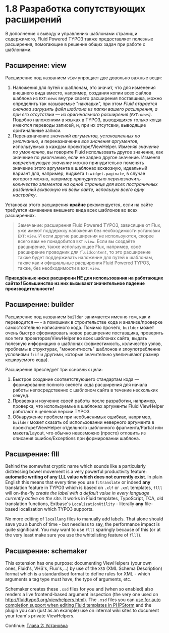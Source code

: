 1.8 Разработка сопутствующих расширений
=======================================

В дополнение к выводу и управлению шаблонами страниц и содержимого, Fluid Powered TYPO3 также предоставляет полезные расширения, помогающие в решение общих задач при работе с шаблонами.

## Расширение: view

Расширение под названием `view` упрощает две довольно важные вещи:

1. Наложения для путей к шаблонам, это значит, что для изменения внешнего вида вместо, например, создания копии всех файлов шаблона из `EXT:news` внутри своего расширения поставщика, можно определить так называемые "накладки", при этом _Fluid старается сначала загрузить файл шаблона из папки вашего расширения, а при его отсутствии — из оригинального расширения (`EXT:news`)_. Подобно наложениям в языках в TYPO3, выводящихся только когда имеются переводы записей, и, при их отсутсвии, выводящие оригинальные записи.
2. Переназначение _значений аргументов, установленных по умолчанию_, и переназначение _все значения аргументов_, используемых в каждом проекторе/ViewHelper. Изменяя _значение по умолчанию_, вы говорите Fluid использовать другое значение, как значение по умолчанию, если не задано другое значение. Изменяя _корректирующее значение_ можно принудительно поменять значение этого аргумента в шаблонах всквозную, идеальный вариант для, например, виджета `f:widget.paginate`, в случае которого можно, например _принудительно переназначить количество элементов на одной странице для всех постраничных разбиений всквозную на всём сайте, использую всего одну настройку_.

Установка этого расширения **крайне** рекомендуется, если на сайте требуется изменение внешнего вида всех шаблонов во всех расширениях.

> Замечание: расширения Fluid Powered TYPO3, зависящие от Flux, уже имеют поддержку наложений без необходимости установки `EXT:view`. И если другие расширения не используются, скорее всего вам не понадобится `EXT:view`. Если вы создаёте расширение, также использующее Flux, например, своё расширение проводник для `fluidcontent`, то это расширение также будет поддерживать наложение для путей к шаблонам, также как и официальные расширения Fluid Powered TYPO3, также, без необходимости в `EXT:view`.

**Приведённые ниже расширени НЕ для использования на работающих сайтах! Большинство из них вызывают значительное падение производительности!**

## Расширение: builder

Расширение под названием `builder` занимается именно тем, как и переводится —  - a помошник в строительстве кода и анализе/проверке самостоятельно написанного кода. Помимо прочего, `builder` может очень быстро сформировать новое расширение поставщика, проверить все теги проекторов/ViewHelper во всех шаблонах сайта, выдать полезную информацию о шаблонах (совместимость, количество узлов, проблемы в структурах, "монолитность" шаблонов и злоупотребление условиями `f:if` и другими, которые значительно увеличивают размер кешируемого кода).

Расширение преследует три основных цели:

1. Быстрое создание соответствующего стандартам кода — формирование полного скелета кода расширения для начала работы непосредственно с шаблоном сайта в течение нескольких секунд.
2. Проверка и изучение своей работы после разработки, например, проверка, что используемые в шаблонах аргументы Fluid ViewHelper работают в целевой версии TYPO3.
3. Обнаружение проблем при необъяснимых ошибках, например, `builder` может сказать об использовании неверного аргумента в проекторе/ViewHelper отдельного шаблонного фрагмента/Partial или макета/Layout, что обычно невозможно (просто) отловить из описания ошибок/Exceptions при формировании шаблона.

## Расширение: flll

Behind the somewhat cryptic name which sounds like a particularly distressing bowel movement is a very powerful productivity feature: **automatic writing of any LLL value which does not currently exist**. In plain English this means that every time you use `f:translate` or indeed **any** translation feature in TYPO3 which is based on `.xlf` or `.xml` templates, `flll` will on-the-fly _create the label with a default value in every language currently active on the site_. It works in Fluid templates, TypoScript, TCA, old translation functions, Extbase's `LocalizationUtility` - literally **any** file-based localisation which TYPO3 supports.

No more editing of `locallang` files to manually add labels. That alone should save you a bunch of time - but needless to say, the performance impact is quite significant. You may want to use `flll` sparingly because of this (or at the very least make sure you use the whitelisting feature of `flll`).

## Расширение: schemaker

This extension has one purpose: documenting ViewHelpers (your own ones, Fluid's, VHS's, Flux's,...) by use of the `XSD` (XML Schema Description) format which is a standardised format to define rules for XML - which arguments a tag type must have, the type of arguments, etc.

Schemaker creates these `.xsd` files for you and (when so enabled) also renders a live frontend-based argument inspection (the very one used on http://fluidtypo3.org/viewhelpers.html). The `.xsd` files you can [use for auto completion support when editing Fluid templates in PHPStorm](../5.Appendix/5.4.FluidTemplateAutoCompletion.md) and the plugin you can (just as an example) use on internal wiki sites to document your team's private ViewHelpers.

Continue: [Глава 2: Установка](../2.Installation/2.1.InstallFromGithub.md)
